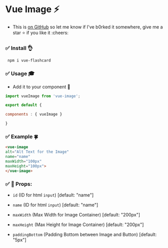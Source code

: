 # Vue Image :zap:

+ This is [on GitHub](https://github.com/vinayakkulkarni/vue-image)  so let me know if I've b0rked it somewhere, give me a star :star: if you like it :cheers:

### :white_check_mark: Install :ok_hand:
``` npm i vue-flashcard```

### :white_check_mark: Usage :mortar_board:
- Add it to your component  :tada:

```javascript
import vueImage from 'vue-image';

export default {

components : { vueImage }

}
```

### :white_check_mark: Example :four_leaf_clover: 

```html
<vue-image 
alt="Alt Text for the Image" 
name="name"
maxWidth="100px"
maxHeight="100px">
</vue-image>
```
### :white_check_mark: :book: Props: 
+ `id` (ID for html `input`) [default: "name"]
+ `name` (ID for html `input`) [default: "name"]

+ `maxWidth` (Max Width for Image Container)  [default: "200px"]
+ `maxHeight` (Max Height for Image Container)  [default: "200px"]
+ `paddingBottom` (Padding Bottom between Image and Button) [default: "5px"]